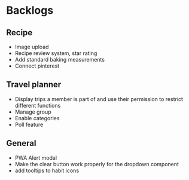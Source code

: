 # Backlogs

## Recipe

- Image upload
- Recipe review system, star rating
- Add standard baking measurements
- Connect pinterest

## Travel planner

- Display trips a member is part of and use their permission to restrict different functions
- Manage group
- Enable categories
- Poll feature

## General

- PWA Alert modal
- Make the clear button work properly for the dropdown component
- add tooltips to habit icons
